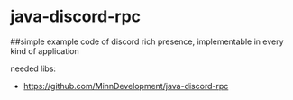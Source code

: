 # java-discord-rpc
##simple example code of discord rich presence, implementable in every kind of application


needed libs:
- https://github.com/MinnDevelopment/java-discord-rpc
